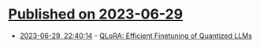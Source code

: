 # [Published on 2023-06-29](index.md)

* [2023-06-29, 22:40:14](https://lobste.rs/s/yjhhzu/qlora_efficient_finetuning_quantized) - [QLoRA: Efficient Finetuning of Quantized LLMs](https://github.com/artidoro/qlora)
